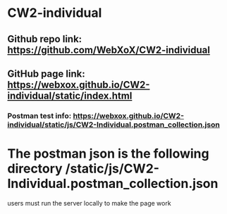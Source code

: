 # CW2-individual
## Github repo link: https://github.com/WebXoX/CW2-individual
## GitHub page link: https://webxox.github.io/CW2-individual/static/index.html

### Postman test info: https://webxox.github.io/CW2-individual/static/js/CW2-Individual.postman_collection.json
# The postman json is the following directory /static/js/CW2-Individual.postman_collection.json
users must run the server locally to make the page work

